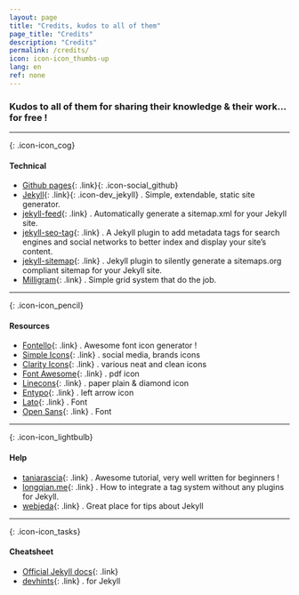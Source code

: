 ```yaml
---
layout: page
title: "Credits, kudos to all of them"
page_title: "Credits"
description: "Credits"
permalink: /credits/
icon: icon-icon_thumbs-up
lang: en
ref: none
---
```


### Kudos to all of them for sharing their knowledge & their work… for free !

* * *

{: .icon-icon_cog}
#### Technical
- [Github pages](https://pages.github.com/){: .link}{: .icon-social_github}
- [Jekyll](https://jekyllrb.com/){: .link}{: .icon-dev_jekyll} .  Simple, extendable, static site generator.
- [jekyll-feed](https://github.com/jekyll/jekyll-feed){: .link} . Automatically generate a sitemap.xml for your Jekyll site.
- [jekyll-seo-tag](https://jekyll.github.io/jekyll-seo-tag/){: .link} . A Jekyll plugin to add metadata tags for search engines and social networks to better index and display your site’s content.
- [jekyll-sitemap](https://github.com/jekyll/jekyll-sitemap){: .link} . Jekyll plugin to silently generate a sitemaps.org compliant sitemap for your Jekyll site.
- [Milligram](https://milligram.io){: .link} . Simple grid system that do the job.

* * *

{: .icon-icon_pencil}
#### Resources
- [Fontello](http://fontello.com/){: .link} . Awesome font icon generator !
- [Simple Icons](https://github.com/simple-icons/simple-icons){: .link} . social media, brands icons
- [Clarity Icons](https://clarity.design/icons){: .link} . various neat and clean icons
- [Font Awesome](http://fortawesome.github.com/Font-Awesome/){: .link} . pdf icon
- [Linecons](http://designmodo.com/linecons-free/){: .link} . paper plain & diamond icon
- [Entypo](http://www.entypo.com/){: .link} . left arrow icon
- [Lato](https://fonts.google.com/specimen/Lato){: .link} . Font
- [Open Sans](https://fonts.google.com/specimen/Open+Sans){: .link} . Font

* * *

{: .icon-icon_lightbulb}
#### Help
- [taniarascia](https://www.taniarascia.com/make-a-static-website-with-jekyll/){: .link} . Awesome tutorial, very well written for beginners !
- [longqian.me](http://longqian.me/2017/02/09/github-jekyll-tag/){: .link} . How to integrate a tag system without any plugins for Jekyll.
- [webjeda](https://blog.webjeda.com/tags/#Jekyll){: .link} . Great place for tips about Jekyll

* * *

{: .icon-icon_tasks}
#### Cheatsheet
- [Official Jekyll docs](https://jekyllrb.com/docs/usage/){: .link}
- [devhints](https://devhints.io/jekyll){: .link} . for Jekyll



